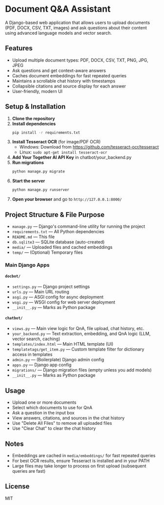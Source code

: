 # Document Q&A Assistant

A Django-based web application that allows users to upload documents (PDF, DOCX, CSV, TXT, images) and ask questions about their content using advanced language models and vector search.

## Features
- Upload multiple document types: PDF, DOCX, CSV, TXT, PNG, JPG, JPEG
- Ask questions and get context-aware answers
- Caches document embeddings for fast repeated queries
- Maintains a scrollable chat history with timestamps
- Collapsible citations and source display for each answer
- User-friendly, modern UI

## Setup & Installation

1. **Clone the repository**
2. **Install dependencies**
   ```bash
   pip install -r requirements.txt
   ```  
3. **Install Tesseract OCR** (for image/PDF OCR)
   - Windows: Download from https://github.com/tesseract-ocr/tesseract
   - Linux: `sudo apt-get install tesseract-ocr`
4. **Add Your Together AI API Key** in chatbot/your_backend.py
4. **Run migrations**
   ```bash
   python manage.py migrate
   ```
5. **Start the server**
   ```bash
   python manage.py runserver
   ```
6. **Open your browser** and go to `http://127.0.0.1:8000/`

## Project Structure & File Purpose

- `manage.py` — Django's command-line utility for running the project
- `requirements.txt` — All Python dependencies
- `README.md` — This file
- `db.sqlite3` — SQLite database (auto-created)
- `media/` — Uploaded files and cached embeddings
- `temp/` — (Optional) Temporary files

### Main Django Apps

#### `docbot/`
- `settings.py` — Django project settings
- `urls.py` — Main URL routing
- `asgi.py` — ASGI config for async deployment
- `wsgi.py` — WSGI config for web server deployment
- `__init__.py` — Marks as Python package

#### `chatbot/`
- `views.py` — Main view logic for QnA, file upload, chat history, etc.
- `your_backend.py` — Text extraction, embedding, and QnA logic (LLM, vector search, caching)
- `templates/index.html` — Main HTML template (UI)
- `templatetags/get_item.py` — Custom template filter for dictionary access in templates
- `admin.py` — (Boilerplate) Django admin config
- `apps.py` — Django app config
- `migrations/` — Django migration files (empty unless you add models)
- `__init__.py` — Marks as Python package

## Usage
- Upload one or more documents
- Select which documents to use for QnA
- Ask a question in the input box
- View answers, citations, and sources in the chat history
- Use "Delete All Files" to remove all uploaded files
- Use "Clear Chat" to clear the chat history

## Notes
- Embeddings are cached in `media/embeddings/` for fast repeated queries
- For best OCR results, ensure Tesseract is installed and in your PATH
- Large files may take longer to process on first upload (subsequent queries are fast)

## License
MIT 